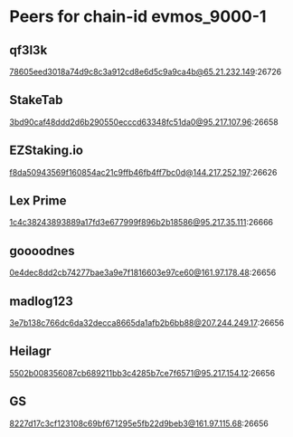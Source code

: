 # Peers for chain-id evmos_9000-1

## qf3l3k
78605eed3018a74d9c8c3a912cd8e6d5c9a9ca4b@65.21.232.149:26726

## StakeTab
3bd90caf48ddd2d6b290550ecccd63348fc51da0@95.217.107.96:26658

## EZStaking.io
f8da50943569f160854ac21c9ffb46fb4ff7bc0d@144.217.252.197:26626

## Lex Prime
1c4c38243893889a17fd3e677999f896b2b18586@95.217.35.111:26666

## goooodnes
0e4dec8dd2cb74277bae3a9e7f1816603e97ce60@161.97.178.48:26656

## madlog123
3e7b138c766dc6da32decca8665da1afb2b6bb88@207.244.249.17:26656

## Heilagr
5502b008356087cb689211bb3c4285b7ce7f6571@95.217.154.12:26656

## GS
8227d17c3cf123108c69bf671295e5fb22d9beb3@161.97.115.68:26656
